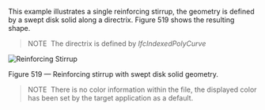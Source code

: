 ﻿This example illustrates a single reinforcing stirrup, the geometry is defined by a swept disk solid along a directrix. Figure 519 shows the resulting shape.



> NOTE  The directrix is defined by *IfcIndexedPolyCurve*


![Reinforcing Stirrup](../../figures/examples/reinforcing_stirrup_disk_solid.png)

Figure 519 — Reinforcing stirrup with swept disk solid geometry.



> 
> NOTE  There is no color information within the file, the displayed color has been set by the target application as a default.
> 


